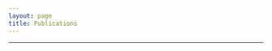 ```yaml
---
layout: page
title: Publications
---
```


---
<div class='col-lg-5' style="text-align: center">
<a target="_blank" href="https://scholar.google.co.in/citations?user=J5u1v6QAAAAJ&hl=en"><span class="ai ai-google-scholar" style="color:#000000" aria-hidden="true"></span></a> 
</span></a>
</div>

